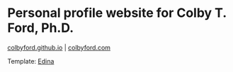 # Personal profile website for Colby T. Ford, Ph.D.

[colbyford.github.io](https://colbyford.github.io)  |  [colbyford.com](https://colbyford.com)

Template: [Edina](https://themeforest.net/item/edina-personal-portfolio-template/22647502)
